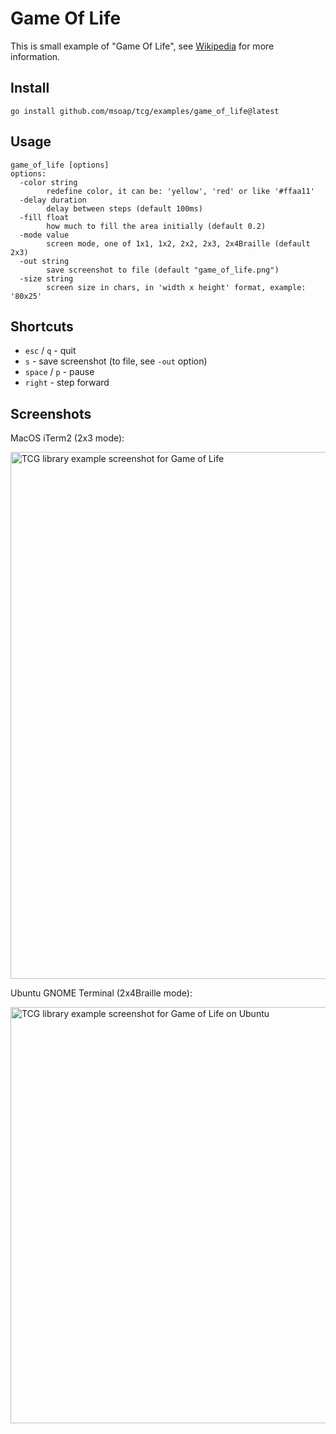# Game Of Life

This is small example of "Game Of Life", see [Wikipedia](https://en.wikipedia.org/wiki/Conway%27s_Game_of_Life) for more information.

## Install

```
go install github.com/msoap/tcg/examples/game_of_life@latest
```

## Usage

```
game_of_life [options]
options:
  -color string
    	redefine color, it can be: 'yellow', 'red' or like '#ffaa11'
  -delay duration
    	delay between steps (default 100ms)
  -fill float
    	how much to fill the area initially (default 0.2)
  -mode value
    	screen mode, one of 1x1, 1x2, 2x2, 2x3, 2x4Braille (default 2x3)
  -out string
    	save screenshot to file (default "game_of_life.png")
  -size string
    	screen size in chars, in 'width x height' format, example: '80x25'
```

## Shortcuts

  * `esc` / `q` - quit
  * `s` - save screenshot (to file, see `-out` option)
  * `space` / `p` - pause
  * `right` - step forward

## Screenshots

MacOS iTerm2 (2x3 mode):

<img width="843" alt="TCG library example screenshot for Game of Life" src="https://user-images.githubusercontent.com/844117/222931477-2aac0d97-051a-4261-a445-c1d4c12705de.png">

Ubuntu GNOME Terminal (2x4Braille mode):

<img width="666" alt="TCG library example screenshot for Game of Life on Ubuntu" src="https://user-images.githubusercontent.com/844117/222967488-3c07917e-f90f-4843-b987-fc97b3397a19.png">
